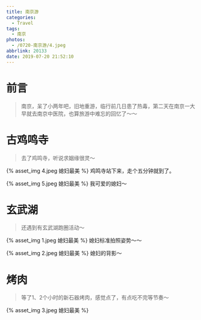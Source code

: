 ```yaml
---
title: 南京游
categories:
  - Travel
tags:
  - 南京
photos:
  - /0720-南京游/4.jpeg
abbrlink: 20133
date: 2019-07-20 21:52:10
---
```


# 前言

> 南京，呆了小两年吧，旧地重游，临行前几日患了热毒，第二天在南京一大早就去南京中医院，也算旅游中难忘的回忆了～～

# 古鸡鸣寺

> 去了鸡鸣寺，听说求姻缘很灵～

{% asset_img 4.jpeg 媳妇最美 %}
鸡鸣寺站下来，走个五分钟就到了。

{% asset_img 5.jpeg 媳妇最美 %}
我可爱的媳妇～

# 玄武湖

> 还遇到有玄武湖跑圈活动～

{% asset_img 1.jpeg 媳妇最美 %}
媳妇标准拍照姿势～～

{% asset_img 2.jpeg 媳妇最美 %}
媳妇的背影～

# 烤肉
> 等了1、2个小时的新石器烤肉，感觉点了，有点吃不完等节奏～

{% asset_img 3.jpeg 媳妇最美 %}
